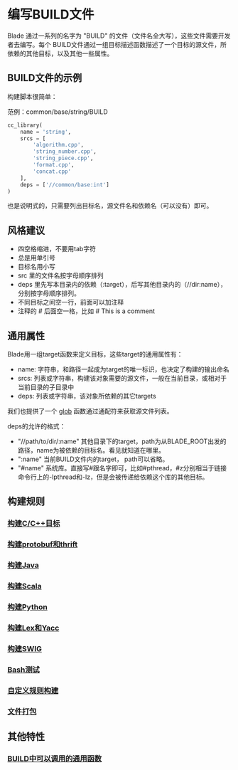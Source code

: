 # 编写BUILD文件

Blade 通过一系列的名字为 "BUILD" 的文件（文件名全大写），这些文件需要开发者去编写。每个 BUILD文件通过一组目标描述函数描述了一个目标的源文件，所依赖的其他目标，以及其他一些属性。

## BUILD文件的示例

构建脚本很简单：

范例：common/base/string/BUILD
```python
cc_library(
    name = 'string',
    srcs = [
        'algorithm.cpp',
        'string_number.cpp',
        'string_piece.cpp',
        'format.cpp',
        'concat.cpp'
    ],
    deps = ['//common/base:int']
)
```
也是说明式的，只需要列出目标名，源文件名和依赖名（可以没有）即可。

## 风格建议
* 四空格缩进，不要用tab字符
* 总是用单引号
* 目标名用小写
* src 里的文件名按字母顺序排列
* deps 里先写本目录内的依赖（:target），后写其他目录内的（//dir:name），分别按字母顺序排列。
* 不同目标之间空一行，前面可以加注释
* 注释的 # 后面空一格，比如 # This is a comment

## 通用属性
Blade用一组target函数来定义目标，这些target的通用属性有：

 * name: 字符串，和路径一起成为target的唯一标识，也决定了构建的输出命名
 * srcs: 列表或字符串，构建该对象需要的源文件，一般在当前目录，或相对于当前目录的子目录中
 * deps: 列表或字符串，该对象所依赖的其它targets

我们也提供了一个 [glob](functions.md) 函数通过通配符来获取源文件列表。

deps的允许的格式：

 * "//path/to/dir/:name" 其他目录下的target，path为从BLADE_ROOT出发的路径，name为被依赖的目标名。看见就知道在哪里。
 * ":name" 当前BUILD文件内的target， path可以省略。
 * "#name" 系统库。直接写#跟名字即可，比如#pthread，#z分别相当于链接命令行上的-lpthread和-lz，但是会被传递给依赖这个库的其他目标。

## 构建规则

### [构建C/C++目标](build_rules/cc.md)
### [构建protobuf和thrift](build_rules/idl.md)
### [构建Java](build_rules/java.md)
### [构建Scala](build_rules/scala.md)
### [构建Python](build_rules/python.md)
### [构建Lex和Yacc](build_rules/lexyacc.md)
### [构建SWIG](build_rules/swig.md)
### [Bash测试](build_rules/shell.md)
### [自定义规则构建](build_rules/gen_rule.md)
### [文件打包](build_rules/package.md)

## 其他特性

### [BUILD中可以调用的通用函数](functions.md)
